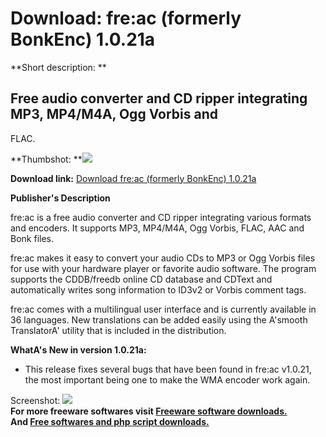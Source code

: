 # Download: fre:ac (formerly BonkEnc) 1.0.21a

**Short description: **

## Free audio converter and CD ripper integrating MP3, MP4/M4A, Ogg Vorbis and
FLAC.

  
**Thumbshot: **![](http://www.freewarefiles.com/screenshot/fre_ac_md.jpg)   
  
**Download link:** [Download fre:ac (formerly BonkEnc) 1.0.21a](http://freesoftwares.boysofts.com/BonkEnc_program_4015.html)  
  

**Publisher's Description**  
  

fre:ac is a free audio converter and CD ripper integrating various formats and
encoders. It supports MP3, MP4/M4A, Ogg Vorbis, FLAC, AAC and Bonk files.

fre:ac makes it easy to convert your audio CDs to MP3 or Ogg Vorbis files for
use with your hardware player or favorite audio software. The program supports
the CDDB/freedb online CD database and CDText and automatically writes song
information to ID3v2 or Vorbis comment tags.

fre:ac comes with a multilingual user interface and is currently available in
36 languages. New translations can be added easily using the A'smooth
TranslatorA' utility that is included in the distribution.

**WhatA's New in version 1.0.21a:**

  * This release fixes several bugs that have been found in fre:ac v1.0.21, the most important being one to make the WMA encoder work again. 

  
  
Screenshot: ![](http://www.freewarefiles.com/screenshot/fre_ac.jpg)  
**For more freeware softwares visit [Freeware software downloads.](http://freesoftwares.boysofts.com/)**   
**And [Free softwares and php script downloads.](http://www.boysofts.com/)**

